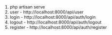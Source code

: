 1. php artisan serve
2. user - http://localhost:8000/api/user
3. login - http://localhost:8000/api/auth/login
4. logout - http://localhost:8000/api/auth/logout
5. register - http://localhost:8000/api/auth/register
